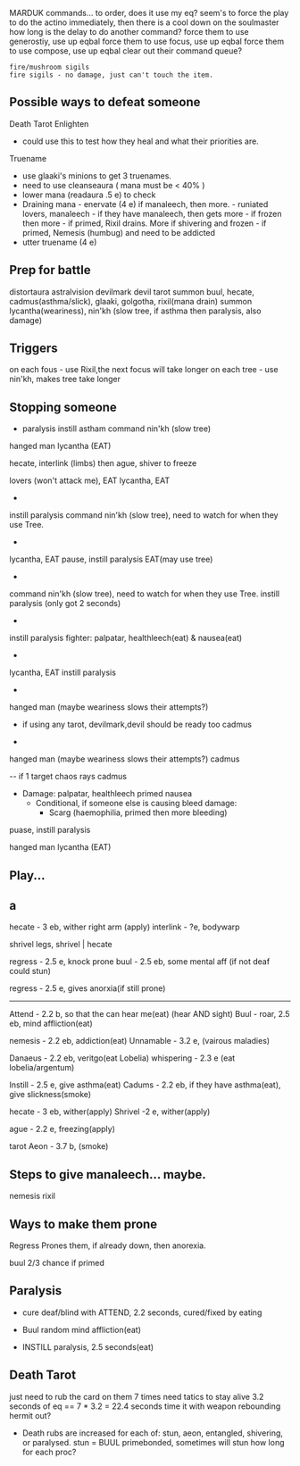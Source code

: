 MARDUK commands...
    to order, does it use my eq?
        seem's to force the play to do the actino immediately, then there is a cool down on the soulmaster
        how long is the delay to do another command?
    force them to use generostiy, use up eqbal
    force them to use focus, use up eqbal
    force them to use compose, use up eqbal
    clear out their command queue?
        
    fire/mushroom sigils
    fire sigils - no damage, just can't touch the item.

    


Possible ways to defeat someone
--------------------------------
Death Tarot
Enlighten
- could use this to test how they heal and what their priorities are.

Truename
- use glaaki's minions to get 3 truenames.
 - need to use cleanseaura ( mana must be < 40% )
  - lower mana (readaura .5 e) to check
   - Draining mana
    - enervate (4 e) if manaleech, then more.
    - runiated lovers, manaleech
    - if they have manaleech, then gets more
    - if frozen then more
    - if primed, Rixil drains. More if shivering and frozen
    - if primed, Nemesis (humbug) and need to be addicted
- utter truename (4 e)

Prep for battle
--------------------------------
distortaura
astralvision
devilmark
devil tarot
summon buul, hecate, cadmus(asthma/slick), glaaki, golgotha, rixil(mana drain)
summon lycantha(weariness), nin'kh (slow tree, if asthma then paralysis, also damage)


Triggers
-------------------------------
on each fous - use Rixil,the next focus will take longer
on each tree - use nin'kh, makes tree take longer

Stopping someone
-------------------------------
- paralysis
instill astham
command nin'kh (slow tree)

hanged man
lycantha (EAT)

hecate, interlink (limbs)
then ague, shiver to freeze

lovers (won't attack me), EAT
lycantha, EAT

- 
instill paralysis
command nin'kh (slow tree), need to watch for when they use Tree.

- 
lycantha, EAT
pause, instill paralysis EAT(may use tree)

- 
command nin'kh (slow tree), need to watch for when they use Tree.
instill paralysis (only got 2 seconds)


-  
instill paralysis
fighter: palpatar, healthleech(eat) & nausea(eat)

-
lycantha, EAT
instill paralysis

- 
hanged man (maybe weariness slows their attempts?)
 - if using any tarot, devilmark,devil should be ready too
cadmus

-
hanged man (maybe weariness slows their attempts?)
cadmus

-- if 1 target
chaos rays
cadmus


- Damage: palpatar, healthleech primed nausea
  - Conditional, if someone else is causing bleed damage: 
    - Scarg (haemophilia, primed then more bleeding)
 
puase, instill paralysis


hanged man
lycantha (EAT)


Play...
--------------------------------------------------------------
a
---
hecate - 3 eb, wither right arm (apply)
interlink - ?e, bodywarp <tar> <right arm> <shrivel>

shrivel legs, shrivel | hecate

regress - 2.5 e, knock prone
buul - 2.5 eb, some mental aff (if not deaf could stun)

regress - 2.5 e, gives anorxia(if still prone)

---





Attend - 2.2 b, so that the can hear me(eat) (hear AND sight)
Buul - roar, 2.5 eb, mind affliction(eat)

nemesis - 2.2 eb, addiction(eat)
Unnamable - 3.2 e, (vairous maladies)

Danaeus - 2.2 eb, veritgo(eat Lobelia)
whispering - 2.3 e (eat lobelia/argentum)


Instill - 2.5 e, give asthma(eat)
Cadums - 2.2 eb, if they have asthma(eat), give slickness(smoke)

hecate - 3 eb, wither(apply)
Shrivel -2 e, wither(apply)

ague - 2.2 e, freezing(apply)

tarot Aeon - 3.7 b, (smoke)



Steps to give manaleech... maybe.
--------------------------------
nemesis
rixil


Ways to make them prone
---------------------------
Regress
Prones them, if already down, then anorexia.

buul
2/3 chance if primed


Paralysis
--------------------------------
- cure deaf/blind with ATTEND, 2.2 seconds, cured/fixed by eating
- Buul random mind affliction(eat)

- INSTILL paralysis, 2.5 seconds(eat)


Death Tarot
--------------------------------
just need to rub the card on them 7 times
need tatics to stay alive
3.2 seconds of eq == 7 * 3.2 = 22.4 seconds
time it with weapon rebounding
hermit out?

* Death rubs are increased for each of: stun, aeon, entangled,
shivering, or paralysed.
stun = BUUL primebonded, sometimes will stun
    how long for each proc?



